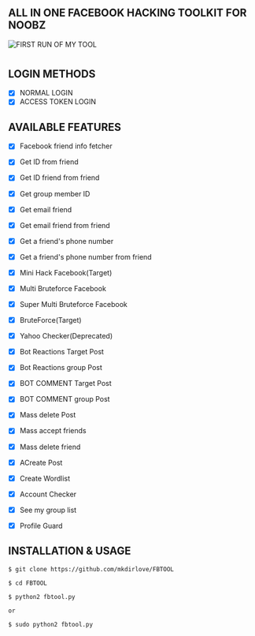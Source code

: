 ## ALL IN ONE FACEBOOK HACKING TOOLKIT FOR NOOBZ
![FIRST RUN OF MY TOOL](https://github.com/mkdirlove/FBTOOL/blob/master/Screenshot_2020-04-27_17-37-57.png)
#
## LOGIN METHODS
- [x] NORMAL LOGIN
- [x] ACCESS TOKEN LOGIN

## AVAILABLE FEATURES
- [x] Facebook friend info fetcher
- [x] Get ID from friend
- [x] Get ID friend from friend
- [x] Get group member ID
- [x] Get email friend
- [x] Get email friend from friend
- [x] Get a friend's phone number
- [x] Get a friend's phone number from friend
- [x] Mini Hack Facebook(Target)
- [x] Multi Bruteforce Facebook
- [x] Super Multi Bruteforce Facebook
- [x] BruteForce(Target)
- [x] Yahoo Checker(Deprecated)
- [x] Bot Reactions Target Post
- [x] Bot Reactions group Post
- [x] BOT COMMENT Target Post
- [x] BOT COMMENT group Post
- [x] Mass delete Post
- [x] Mass accept friends
- [x] Mass delete friend
- [x] ACreate Post
- [x] Create Wordlist
- [x] Account Checker 
- [x] See my group list
- [x] Profile Guard


## INSTALLATION & USAGE

    $ git clone https://github.com/mkdirlove/FBTOOL
    
    $ cd FBTOOL

    $ python2 fbtool.py
    
    or
    
    $ sudo python2 fbtool.py
#
